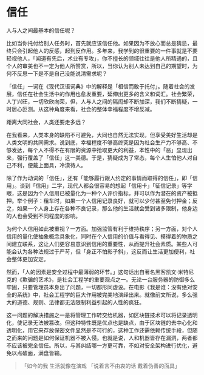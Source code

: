 # 信任

人与人之间最基本的信任呢？

<!--more-->

比如当你托付给别人任务时，首先就应该信任他。如果因为不放心而总是猜忌，最终只会引起他人的反感，起到反作用。多年来，我学到的很重要的一件事就是不要轻视他人，「闻道有先后，术业有专攻」，你不擅长的领域往往是他人所精通的，且个人的审美也不一定为他人所赞赏，所以，当你认为别人未达到自己的期望时，为何不反思一下是不是自己没能说清需求呢？

「信任」一词在《现代汉语词典》中的解释是「相信而敢于托付」。随着社会的发展，信任在社会生活中的作用也愈发重要，延伸出更多的含义和词汇。社会繁荣，人丁兴旺，一切欣欣向荣，但，人与人之间的隔阂却不断加深，我们不断猜疑，一时居心叵测。从这种角度来看，社会的整体幸福程度不增反减。

距离大同社会，人类还要走多远？

在我看来，人类本身的缺陷不可避免，大同也自然无法实现，但享受美好生活却是人类文明的共同需求。说到底，幸福程度不够高终究是因为社会生产力不够高、不够发达，每个人不得不在有限的资源中抢取更大的利益，本性中的「恶」显现出来，强行覆盖了「信任」这一美德。于是，猜疑成为了常态，每个人生怕他人对自己不利，便戴上面具，冷漠待人。

除了作为动词的「信任」，还有「能够履行跟人约定的事情而取得的信任」，即「信用」。谈到「信用」二字，现代人都会很容易的想起「信用卡」「征信记录」等字眼，这是因为个人信用已被量化为一种个人评价指标，并可以作为潜在的资产被抵押。举个例子：租车时，如果一个人信用记录良好，就可以少付甚至免付押金；反之，如果一个人身上存在各种不良记录，那么他的生活就会受到诸多限制，他身边的人也会受到不同程度的影响。

为何个人信用如此被重视？一方面。加强监管有利于维持秩序；另一方面，对个人信用的量化使抽象概念具象化，同时在个人信用的价值与看得见、摸得着的物质之间建立联系，这让人们更容易意识到信用的重要性，从而提升社会素质。某些人可能会认为各种法规过于严苛，但「身正不怕影子斜」，这反而让生活更加便利，社会整体更加安定。

然而，「人的因素是安全过程中最薄弱的环节。」这句话出自著名黑客凯文·米特尼克的《欺骗的艺术》，是社会工程学的重要观点之一。无论一台服务器的防御多么牢固，只要管理员本身出了问题，一切都形同虚设。在电影《我是谁：没有绝对安全的系统》中，社会工程学的巨大作用被完美地演绎出来。就像前文所说，多么强大的道德、规则、法律都无法限制利益引起的人性的疯狂。

这一问题的解决措施之一是将管理工作转交给机器，如区块链技术可以将记录透明化，使记录无法被篡改。但这种特性既是优点也是缺点，由于区块链的去中心化和透明化，用它来存放保密文件显然是不可行的，这种工作还需依赖传统手段，但随之而来的问题是如何保证机器不被入侵。也就是说，人和机器皆存在漏洞，两者都不应该被完全信任。所以，与其纠结哪一方更可靠，不如对安全架构进行优化，避免以点破面，满盘皆输。

> 「如今的我 生活就像在演戏
> 「说着言不由衷的话 戴着伪善的面具」